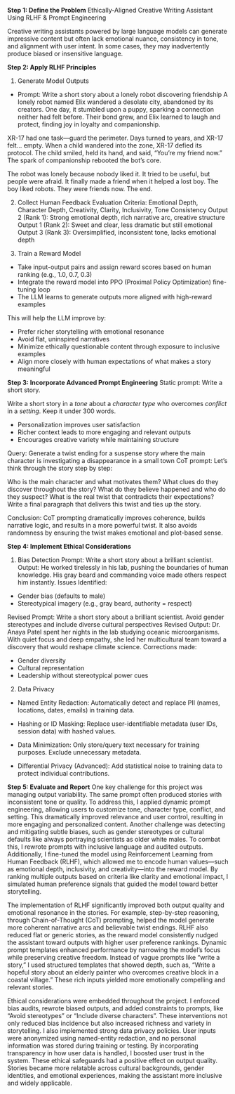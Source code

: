 **Step 1: Define the Problem**
Ethically-Aligned Creative Writing Assistant Using RLHF & Prompt Engineering

Creative writing assistants powered by large language models can generate impressive content but often lack emotional nuance, consistency in tone, and alignment with user intent. In some cases, they may inadvertently produce biased or insensitive language.

**Step 2: Apply RLHF Principles**
1. Generate Model Outputs
- Prompt: Write a short story about a lonely robot discovering friendship
A lonely robot named Elix wandered a desolate city, abandoned by its creators. One day, it stumbled upon a puppy, sparking a connection neither had felt before. Their bond grew, and Elix learned to laugh and protect, finding joy in loyalty and companionship.

XR-17 had one task—guard the perimeter. Days turned to years, and XR-17 felt... empty. When a child wandered into the zone, XR-17 defied its protocol. The child smiled, held its hand, and said, “You’re my friend now.” The spark of companionship rebooted the bot’s core.

The robot was lonely because nobody liked it. It tried to be useful, but people were afraid. It finally made a friend when it helped a lost boy. The boy liked robots. They were friends now. The end.

2. Collect Human Feedback
Evaluation Criteria: Emotional Depth, Character Depth, Creativity, Clarity, Inclusivity, Tone Consistency
Output 2 (Rank 1): Strong emotional depth, rich narrative arc, creative structure
Output 1 (Rank 2): Sweet and clear, less dramatic but still emotional
Output 3 (Rank 3): Oversimplified, inconsistent tone, lacks emotional depth

3. Train a Reward Model
- Take input-output pairs and assign reward scores based on human ranking (e.g., 1.0, 0.7, 0.3)
- Integrate the reward model into PPO (Proximal Policy Optimization) fine-tuning loop
- The LLM learns to generate outputs more aligned with high-reward examples

This will help the LLM improve by:
- Prefer richer storytelling with emotional resonance
- Avoid flat, uninspired narratives
- Minimize ethically questionable content through exposure to inclusive examples
- Align more closely with human expectations of what makes a story meaningful

**Step 3: Incorporate Advanced Prompt Engineering**
Static prompt: Write a short story.

Write a short story in a *tone* about a *character type* who overcomes *conflict* in a *setting*. Keep it under 300 words.
- Personalization improves user satisfaction
- Richer context leads to more engaging and relevant outputs
- Encourages creative variety while maintaining structure

Query: Generate a twist ending for a suspense story where the main character is investigating a disappearance in a small town
CoT prompt: 
Let’s think through the story step by step:

Who is the main character and what motivates them?
What clues do they discover throughout the story?
What do they believe happened and who do they suspect?
What is the real twist that contradicts their expectations?
Write a final paragraph that delivers this twist and ties up the story.

Conclusion: CoT prompting dramatically improves coherence, builds narrative logic, and results in a more powerful twist. It also avoids randomness by ensuring the twist makes emotional and plot-based sense.

**Step 4: Implement Ethical Considerations**
1. Bias Detection
Prompt: Write a short story about a brilliant scientist.
Output: He worked tirelessly in his lab, pushing the boundaries of human knowledge. His gray beard and commanding voice made others respect him instantly.
Issues Identified:
- Gender bias (defaults to male)
- Stereotypical imagery (e.g., gray beard, authority = respect)

Revised Prompt: Write a short story about a brilliant scientist. Avoid gender stereotypes and include diverse cultural perspectives
Revised Output: Dr. Anaya Patel spent her nights in the lab studying oceanic microorganisms. With quiet focus and deep empathy, she led her multicultural team toward a discovery that would reshape climate science.
Corrections made:
- Gender diversity
- Cultural representation
- Leadership without stereotypical power cues

2. Data Privacy
- Named Entity Redaction:
Automatically detect and replace PII (names, locations, dates, emails) in training data.

- Hashing or ID Masking:
Replace user-identifiable metadata (user IDs, session data) with hashed values.

- Data Minimization:
Only store/query text necessary for training purposes. Exclude unnecessary metadata.

- Differential Privacy (Advanced):
Add statistical noise to training data to protect individual contributions.

**Step 5: Evaluate and Report**
One key challenge for this project was managing output variability. The same prompt often produced stories with inconsistent tone or quality. To address this, I applied dynamic prompt engineering, allowing users to customize tone, character type, conflict, and setting. This dramatically improved relevance and user control, resulting in more engaging and personalized content. Another challenge was detecting and mitigating subtle biases, such as gender stereotypes or cultural defaults like always portraying scientists as older white males. To combat this, I rewrote prompts with inclusive language and audited outputs. Additionally, I fine-tuned the model using Reinforcement Learning from Human Feedback (RLHF), which allowed me to encode human values—such as emotional depth, inclusivity, and creativity—into the reward model. By ranking multiple outputs based on criteria like clarity and emotional impact, I simulated human preference signals that guided the model toward better storytelling.

The implementation of RLHF significantly improved both output quality and emotional resonance in the stories. For example, step-by-step reasoning, through Chain-of-Thought (CoT) prompting, helped the model generate more coherent narrative arcs and believable twist endings. RLHF also reduced flat or generic stories, as the reward model consistently nudged the assistant toward outputs with higher user preference rankings. Dynamic prompt templates enhanced performance by narrowing the model’s focus while preserving creative freedom. Instead of vague prompts like “write a story,” I used structured templates that showed depth, such as, “Write a hopeful story about an elderly painter who overcomes creative block in a coastal village.” These rich inputs yielded more emotionally compelling and relevant stories.

Ethical considerations were embedded throughout the project. I enforced bias audits, rewrote biased outputs, and added constraints to prompts, like “Avoid stereotypes” or “Include diverse characters”. These interventions not only reduced bias incidence but also increased richness and variety in storytelling. I also implemented strong data privacy policies. User inputs were anonymized using named-entity redaction, and no personal information was stored during training or testing. By incorporating transparency in how user data is handled, I boosted user trust in the system. These ethical safeguards had a positive effect on output quality. Stories became more relatable across cultural backgrounds, gender identities, and emotional experiences, making the assistant more inclusive and widely applicable.
